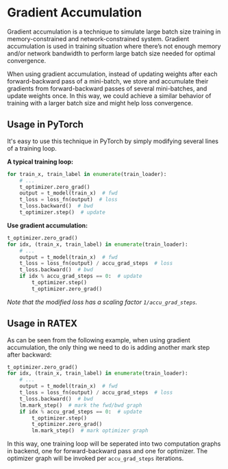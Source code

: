 <!--- Copyright Amazon.com, Inc. or its affiliates. All Rights Reserved. -->
<!--- SPDX-License-Identifier: Apache-2.0  -->

# Gradient Accumulation

Gradient accumulation is a technique to simulate large batch size training in memory-constrained and network-constrained system.
Gradient accumulation is used in training situation where there’s not enough memory and/or network bandwidth to perform large batch size needed for optimal convergence.

When using gradient accumulation, instead of updating weights after each forward-backward pass of a mini-batch, we store and accumulate their gradients from forward-backward passes of several mini-batches, and update weights once. In this way, we could achieve a similar behavior of training with a larger batch size and might help loss convergence.


## Usage in PyTorch

It's easy to use this technique in PyTorch by simply modifying several lines of a training loop.

**A typical training loop:**

```python
for train_x, train_label in enumerate(train_loader):
    # ...
    t_optimizer.zero_grad()
    output = t_model(train_x)  # fwd
    t_loss = loss_fn(output)  # loss
    t_loss.backward()  # bwd
    t_optimizer.step()  # update
```

**Use gradient accumulation:**

```python
t_optimizer.zero_grad()
for idx, (train_x, train_label) in enumerate(train_loader):
    # ...
    output = t_model(train_x)  # fwd
    t_loss = loss_fn(output) / accu_grad_steps  # loss
    t_loss.backward()  # bwd
    if idx % accu_grad_steps == 0:  # update
        t_optimizer.step()
        t_optimizer.zero_grad()
```

*Note that the modified loss has a scaling factor `1/accu_grad_steps`.*

## Usage in RATEX

As can be seen from the following example, when using gradient accumulation, the only thing we need to do is adding another mark step after backward:

```python
t_optimizer.zero_grad()
for idx, (train_x, train_label) in enumerate(train_loader):
    # ...
    output = t_model(train_x)  # fwd
    t_loss = loss_fn(output) / accu_grad_steps  # loss
    t_loss.backward()  # bwd
    lm.mark_step()  # mark the fwd/bwd graph
    if idx % accu_grad_steps == 0:  # update
        t_optimizer.step()
        t_optimizer.zero_grad()
        lm.mark_step()  # mark optimizer graph
```

In this way, one training loop will be seperated into two computation graphs in backend, one for forward-backward pass and one for optimizer. The optimizer graph will be invoked per `accu_grad_steps` iterations.
